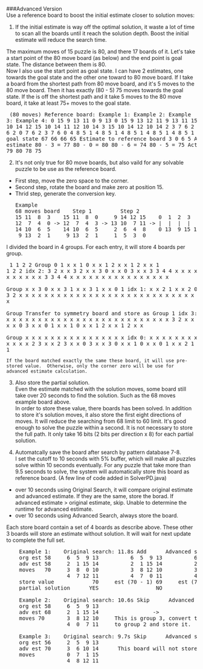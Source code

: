 ###Advanced Version  
Use a reference board to boost the initial estimate closer to solution moves:  

1.  If the initial estimate is way off the optimal solution, it waste a lot of time to scan all the boards until it reach the solution depth.  Boost the initial estimate will reduce the search time.

  The maximum moves of 15 puzzle is 80, and there 17 boards of it.  Let's take a start point of the 80 move board (as below) and the end point is goal state.  The distance between them is 80.  
  Now I also use the start point as goal state.  I can have 2 estimates, one towards the goal state and the other one toward to 80 move board.
  If I take a board from the shortest path from 80 move board, and it's 5 moves to the 80 move board.  Then it has exactly (80 - 5) 75 moves towards the goal state.
  If the is off the shortest path and it take 5 moves to the 80 move board, it take at least 75+ moves to the goal state.
    <pre>
        (80 moves)
      Reference board:      Example 1:      Example 2:      Example 3:      Example 4:
       0 15  9 13           11  0  9 13      0 15  9 13     12 11  9 13     11 15  9 13
      11 12 10 14           12 15 10 14     11 12 10 14      3 15 10 14     12 10 14  2
       3  7  6  2            3  7  6  2      3  7  6  2      0  7  6  2      3  7  6  0 
       4  8  5  1            4  8  5  1      4  8  5  1      4  8  5  1      4  8  5  1 
      Estimate to goal state         67              66              66              65
      Estimate to reference board     3               0               6               5
      Advanced estimate     80 - 3 = 77     80 - 0 = 80     80 - 6 = 74     80 - 5 = 75
      Actual solution                79              80              78              75</pre>
    
2.  It's not only true for 80 move boards, but also vaild for any solvable puzzle to be use as the reference board.  
  * First step, move the zero space to the corner.  
  * Second step, rotate the board and make zero at position 15.  
  * Thrid step, generate the conversion key.  
    <pre>
    Example
    68 moves board    Step 1         Step 2                            Step 3
    15 11  8  3    15 11  8  0     9 14 12 15    0  1  2  3  4  5  6  7  8  9 10 11 12 13 14 15
    12  7  4  0 -> 12  7  4  3 -> 13 10  7 11 -> |  |  |  |  |  |  |  |  |  |  |  |  |  |  |  |
    14 10  6  5    14 10  6  5     2  6  4  8    0 13  9 15 11 14 10  7 12  1  6  8  3  5  2  4
     9 13  2  1     9 13  2  1     1  5  3  0</pre>

  I divided the board in 4 groups.  For each entry, it will store 4 boards per group.
    <pre>
        1 1 2 2      Group     0 1 x x    1 0 x x    1 2 x x    1 2 x x
        1 1 2 2      idx 2:    3 2 x x    3 2 x x    3 0 x x    0 3 x x
        3 3 4 4                x x x x    x x x x    x x x x    x x x x
        3 3 4 4                x x x x    x x x x    x x x x    x x x x  
                     Group     x x 3 0    x x 3 1    x x 3 1    x x 0 1
                     idx 1:    x x 2 1    x x 2 0    x x 0 2    x x 3 2
                               x x x x    x x x x    x x x x    x x x x
                               x x x x    x x x x    x x x x    x x x x  
                     Group     Transfer to symmetry board and store as Group 1
                     idx 3:    x x x x    x x x x    x x x x    x x x x
                               x x x x    x x x x    x x x x    x x x x
                               3 2 x x    3 2 x x    3 0 x x    0 3 x x
                               0 1 x x    1 0 x x    1 2 x x    1 2 x x  
                     Group     x x x x    x x x x    x x x x    x x x x
                     idx 0:    x x x x    x x x x    x x x x    x x x x
                               x x 2 3    x x 2 3    x x 0 3    x x 3 0
                               x x 1 0    x x 0 1    x x 2 1    x x 2 1</pre>
                               
    If the board matched exactly the same these board, it will use pre-stored value.  Otherwise, only the corner zero will be use for advanced estimate calculation.

3.  Also store the partial solution.  
  Even the estimate matched with the solution moves, some board still take over 20 seconds to find the solution.  Such as the 68 moves example board above.  
  In order to store these value, there boards has been solved.  In addition to store it's solution moves, it also store the first eight directions of moves.  It will reduce the searching from 68 limit to 60 limit.  It's good enough to solve the puzzle within a second.  It is not necessary to store the full path.  It only take 16 bits (2 bits per direction x 8) for each partial solution.

4.  Automatcally save the board after search by pattern database 7-8.  
  I set the cutoff to 10 seconds with 5% buffer, which will make all puzzles solve within 10 seconds eventually.  For any puzzle that take more than 9.5 seconds to solve, the system will automatically store this board as reference board.  (A few line of code added in SolverPD.java)
  * over 10 seconds using Original Search, it will compare original estimate and advanced estimate.
    If they are the same, store the borad.
    If advanced estimate > original estimate, skip.  Unable to determine the runtime for advanced estimate.
  * over 10 seconds using Advanced Search, always store the board.

  Each store board contain a set of 4 boards as describe above.  These other 3 boards will store an estimate without solution.  It will wait for next update to complete the full set.
  <pre>
    Example 1:    Original search: 11.8s Add      Advanced search: 11.8s Add
    org est 58     6  5  9 13          6  5  9 13          6  5  9 13          6  5  9 13 
    adv est 58     2  1 15 14          2  1 15 14          2  1 15 14          2  1 15 14 
    moves   70     3  8  0 10          3  8 12 10          3  8 12 10          3  8 10  0 
                   4  7 12 11          4  7  0 11          4  7 11  0          4  7 12 11 
    store value            70     est (70 - 1) 69     est (70 - 2) 68     est (70 - 1) 69
    partial solution      YES                  NO                  NO                  NO

    Example 2:    Original search: 10.6s Skip      Advanced search: 9.9s Add
    org est 58     6  5  9 13                                    6  2  3  4
    adv est 68     2  1 15 14                 ->                 5  1 14  0
    moves 70       3  8 12 10     This is group 3, convert to    9 12 15 10
                   4  0  7 11     to group 2 and store it.      13  8  7 11
                   
    Example 3:    Original search: 9.7s Skip      Advanced search: 4.8s  Skip   
    org est 56     2  5  9 13     
    adv est 70     3  6 10 14      This board will not store.  
    moves          0  7  1 15 
                   4  8 12 11</pre>


